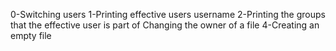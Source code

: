 0-Switching users
1-Printing effective users username
2-Printing the groups that the effective user is part of
Changing the owner of a file
4-Creating an empty file
